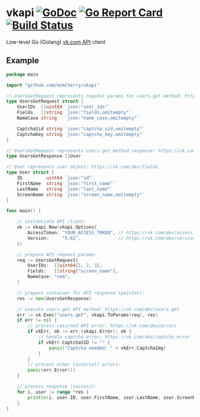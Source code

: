 # vkapi [![GoDoc](https://godoc.org/github.com/mxmCherry/vkapi?status.svg)](https://godoc.org/github.com/mxmCherry/vkapi) [![Go Report Card](https://goreportcard.com/badge/github.com/mxmCherry/vkapi)](https://goreportcard.com/report/github.com/mxmCherry/vkapi) [![Build Status](https://travis-ci.org/mxmCherry/vkapi.svg?branch=master)](https://travis-ci.org/mxmCherry/vkapi)

Low-level Go (Golang) [vk.com API](https://vk.com/dev) client


## Example

```go
package main

import "github.com/mxmCherry/vkapi"

// UsersGetRequest represents request params for users.get method: https://vk.com/dev/users.get
type UsersGetRequest struct {
	UserIDs  []uint64 `json:"user_ids"`
	Fields   []string `json:"fields,omitempty"`
	NameCase string   `json:"name_case,omitempty"`

	CaptchaSid string `json:"captcha_sid,omitempty"`
	CaptchaKey string `json:"captcha_key,omitempty"`
}

// UsersGetRequest represents users.get method response: https://vk.com/dev/users.get
type UsersGetResponse []User

// User represents user object: https://vk.com/dev/fields
type User struct {
	ID         uint64 `json:"id"`
	FirstName  string `json:"first_name"`
	LastName   string `json:"last_name"`
	ScreenName string `json:"screen_name,omitempty"`
}

func main() {

	// instantiate API client:
	vk := vkapi.New(vkapi.Options{
		AccessToken: "YOUR_ACCESS_TOKEN", // https://vk.com/dev/access_token
		Version:     "5.62",              // https://vk.com/dev/versions
	})

	// prepare API request params:
	req := UsersGetRequest{
		UserIDs:  []uint64{1, 2, 3},
		Fields:   []string{"screen_name"},
		NameCase: "nom",
	}

	// prepare container for API response (pointer):
	res := new(UsersGetResponse)

	// execute users.get API method: https://vk.com/dev/users.get
	err := vk.Exec("users.get", vkapi.ToParams(req), res)
	if err != nil {
		// process returned API error: https://vk.com/dev/errors
		if vkErr, ok := err.(vkapi.Error); ok {
			// handle captcha error: https://vk.com/dev/captcha_error
			if vkErr.CaptchaSID != "" {
				panic("Captcha needed: " + vkErr.CaptchaImg)
			}
		}
		// process other (internal) errors:
		panic(err.Error())
	}

	// process response (success):
	for i, user := range *res {
		println(i, user.ID, user.FirstName, user.LastName, user.ScreenName)
	}
}
```
